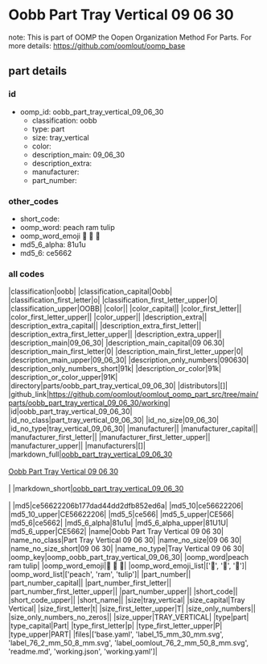 # Oobb Part Tray Vertical 09 06 30  

note: This is part of OOMP the Oopen Organization Method For Parts. For more details: https://github.com/oomlout/oomp_base

##  part details





### id
* oomp_id: oobb_part_tray_vertical_09_06_30
  * classification: oobb
  * type: part
  * size: tray_vertical
  * color: 
  * description_main: 09_06_30
  * description_extra: 
  * manufacturer: 
  * part_number: 

### other_codes
* short_code: 
* oomp_word: peach ram tulip
* oomp_word_emoji :peach: :ram: :tulip:
* md5_6_alpha: 81u1u
* md5_6: ce5662

### all codes 
|classification|oobb|
|classification_capital|Oobb|
|classification_first_letter|o|
|classification_first_letter_upper|O|
|classification_upper|OOBB|
|color||
|color_capital||
|color_first_letter||
|color_first_letter_upper||
|color_upper||
|description_extra||
|description_extra_capital||
|description_extra_first_letter||
|description_extra_first_letter_upper||
|description_extra_upper||
|description_main|09_06_30|
|description_main_capital|09 06.30|
|description_main_first_letter|0|
|description_main_first_letter_upper|0|
|description_main_upper|09_06_30|
|description_only_numbers|090630|
|description_only_numbers_short|91k|
|description_or_color|91k|
|description_or_color_upper|91K|
|directory|parts/oobb_part_tray_vertical_09_06_30|
|distributors|[]|
|github_link|https://github.com/oomlout/oomlout_oomp_part_src/tree/main/parts/oobb_part_tray_vertical_09_06_30/working|
|id|oobb_part_tray_vertical_09_06_30|
|id_no_class|part_tray_vertical_09_06_30|
|id_no_size|09_06_30|
|id_no_type|tray_vertical_09_06_30|
|manufacturer||
|manufacturer_capital||
|manufacturer_first_letter||
|manufacturer_first_letter_upper||
|manufacturer_upper||
|manufacturers|[]|
|markdown_full|[oobb_part_tray_vertical_09_06_30](https://github.com/oomlout/oomlout_oomp_part_src/tree/main/parts/oobb_part_tray_vertical_09_06_30/working)<br>[](https://github.com/oomlout/oomlout_oomp_part_src/tree/main/parts/oobb_part_tray_vertical_09_06_30/working)<br>[Oobb Part Tray Vertical 09 06 30](https://github.com/oomlout/oomlout_oomp_part_src/tree/main/parts/oobb_part_tray_vertical_09_06_30/working)<br><br>|
|markdown_short|[oobb_part_tray_vertical_09_06_30](https://github.com/oomlout/oomlout_oomp_part_src/tree/main/parts/oobb_part_tray_vertical_09_06_30/working)<br><br>|
|md5|ce56622206b177dad44dd2dfb852ed6a|
|md5_10|ce56622206|
|md5_10_upper|CE56622206|
|md5_5|ce566|
|md5_5_upper|CE566|
|md5_6|ce5662|
|md5_6_alpha|81u1u|
|md5_6_alpha_upper|81U1U|
|md5_6_upper|CE5662|
|name|Oobb Part Tray Vertical 09 06 30|
|name_no_class|Part Tray Vertical 09 06 30|
|name_no_size|09 06 30|
|name_no_size_short|09 06 30|
|name_no_type|Tray Vertical 09 06 30|
|oomp_key|oomp_oobb_part_tray_vertical_09_06_30|
|oomp_word|peach ram tulip|
|oomp_word_emoji|:peach: :ram: :tulip:|
|oomp_word_emoji_list|[':peach:', ':ram:', ':tulip:']|
|oomp_word_list|['peach', 'ram', 'tulip']|
|part_number||
|part_number_capital||
|part_number_first_letter||
|part_number_first_letter_upper||
|part_number_upper||
|short_code||
|short_code_upper||
|short_name||
|size|tray_vertical|
|size_capital|Tray Vertical|
|size_first_letter|t|
|size_first_letter_upper|T|
|size_only_numbers||
|size_only_numbers_no_zeros||
|size_upper|TRAY_VERTICAL|
|type|part|
|type_capital|Part|
|type_first_letter|p|
|type_first_letter_upper|P|
|type_upper|PART|
|files|['base.yaml', 'label_15_mm_30_mm.svg', 'label_76_2_mm_50_8_mm.svg', 'label_oomlout_76_2_mm_50_8_mm.svg', 'readme.md', 'working.json', 'working.yaml']|
